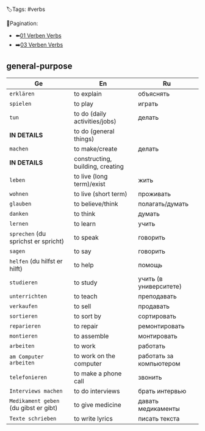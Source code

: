 🏷️Tags: #verbs

🧭Pagination:
- ⬅️[01 Verben Verbs](../../01%20Begrüßen%20Befinden%20-%20Greetings%20condition/Wörterbuch%20-%20Dict/01%20Verben%20Verbs.md)
- ➡️[03 Verben Verbs](../../03%20Familie%20-%20family/Wörterbuch%20-%20Dict/03%20Verben%20Verbs.md)

## general-purpose

| Ge                                    | En                               | Ru                      |
|---------------------------------------|----------------------------------|-------------------------|
| `erklären`                            | to explain                       | объяснять               |
| `spielen`                             | to play                          | играть                  |
| `tun `                                | to do (daily activities/jobs)    | делать                  |
| **IN DETAILS**                        | to do (general things)           |                         |
| `machen `                             | to make/create                   | делать                  |
| **IN DETAILS**                        | constructing, building, creating |                         |
| `leben`                               | to live (long term)/exist        | жить                    |
| `wohnen`                              | to live (short term)             | проживать               |
| `glauben`                             | to believe/think                 | полагать/думать         |
| `danken`                              | to think                         | думать                  |
| `lernen`                              | to learn                         | учить                   |
| `sprechen` (du sprichst er spricht)   | to speak                         | говорить                |
| `sagen`                               | to say                           | говорить                |
| `helfen` (du hilfst er hilft)         | to help                          | помощь                  |
| `studieren`                           | to study                         | учить (в университете)  |
| `unterrichten`                        | to teach                         | преподавать             |
| `verkaufen`                           | to sell                          | продавать               |
| `sortieren`                           | to sort by                       | сортировать             |
| `reparieren`                          | to repair                        | ремонтировать           |
| `montieren`                           | to assemble                      | монтировать             |
| `arbeiten`                            | to work                          | работать                |
| `am Computer arbeiten`                | to work on the computer          | работать за компьютером |
| `telefonieren`                        | to make a phone call             | звонить                 |
| `Interviews machen`                   | to do interviews                 | брать интервью          |
| `Medikament geben` (du gibst er gibt) | to give medicine                 | давать медикаменты      |
| `Texte schrieben`                     | to write lyrics                  | писать текста           |




